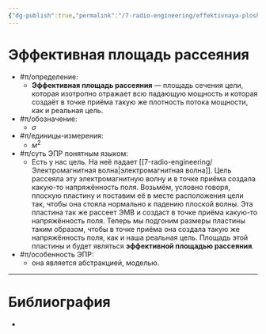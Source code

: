 ```yaml
---
{"dg-publish":true,"permalink":"/7-radio-engineering/effektivnaya-ploshhad-rasseyaniya/","title":"Эффективная площадь рассеяния","tags":["радиолокация"]}
---
```



# Эффективная площадь рассеяния

- #π/определение:
	- **Эффективная площадь рассеяния** — площадь сечения цели, которая изотропно отражает всю падающую мощность и которая создаёт в точке приёма такую же плотность потока мощности, как и реальная цель.
- #π/обозначение:
	- $\sigma$
- #π/единицы-измерения:
	- $м^{2}$
- #π/суть ЭПР понятным языком:
	- Есть у нас цель. На неё падает [[7-radio-engineering/Электромагнитная волна\|электромагнитная волна]]. Цель рассеяла эту электромагнитную волну и в точке приёма создала какую-то напряжённость поля. Возьмём, условно говоря, плоскую пластину и поставим её в месте расположения цели так, чтобы она стояла нормально к падению плоской волны. Эта пластина так же рассеет ЭМВ и создаст в точке приёма какую-то напряжённость поля. Теперь мы подгоним размеры пластины таким образом, чтобы в точке приёма она создала такую же напряжённость поля, как и наша реальная цель. Площадь этой пластины и будет являться **эффективной площадью рассеяния**.
- #π/особенность ЭПР:
	- она является абстракцией, моделью.

---

# Библиография

- 
